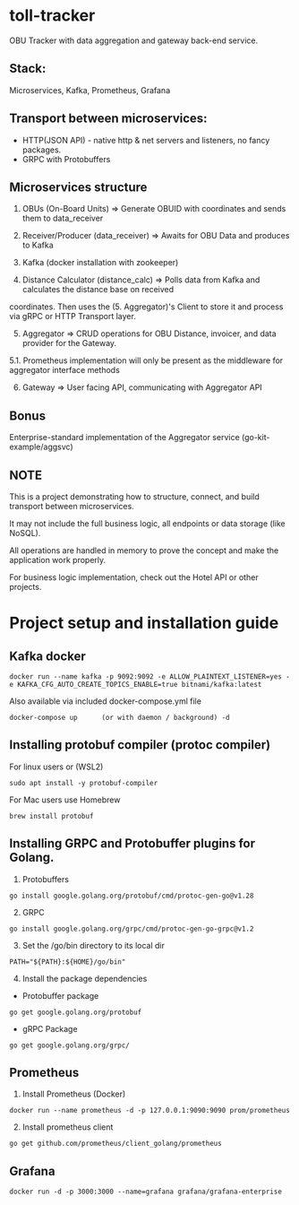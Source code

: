 # toll-tracker
OBU Tracker with data aggregation and gateway back-end service.

## Stack: 
Microservices, Kafka, Prometheus, Grafana

## Transport between microservices:
- HTTP(JSON API) - native http & net servers and listeners, no fancy packages.
- GRPC with Protobuffers

## Microservices structure
1. OBUs (On-Board Units) => Generate OBUID with coordinates and sends them to data_receiver

2. Receiver/Producer (data_receiver) => Awaits for OBU Data and produces to Kafka

3. Kafka (docker installation with zookeeper)

4. Distance Calculator (distance_calc) => Polls data from Kafka and calculates the distance base on received

coordinates. Then uses the (5. Aggregator)'s Client to store it and process via gRPC or HTTP Transport layer.

5. Aggregator => CRUD operations for OBU Distance, invoicer, and data provider for the Gateway.

5.1. Prometheus implementation will only be present as the middleware for aggregator interface methods

6. Gateway => User facing API, communicating with Aggregator API

## Bonus
Enterprise-standard implementation of the Aggregator service
(go-kit-example/aggsvc)

## NOTE
This is a project demonstrating how to structure, connect, and build transport between microservices.

It may not include the full business logic, all endpoints or data storage (like NoSQL).

All operations are handled in memory to prove the concept and make the application work properly.

For business logic implementation, check out the Hotel API or other projects.


# Project setup and installation guide
## Kafka docker
```
docker run --name kafka -p 9092:9092 -e ALLOW_PLAINTEXT_LISTENER=yes -e KAFKA_CFG_AUTO_CREATE_TOPICS_ENABLE=true bitnami/kafka:latest 
```
Also available via included docker-compose.yml file
```
docker-compose up      (or with daemon / background) -d
```

## Installing protobuf compiler (protoc compiler) 
For linux users or (WSL2) 
```
sudo apt install -y protobuf-compiler
```

For Mac users use Homebrew
```
brew install protobuf
```

## Installing GRPC and Protobuffer plugins for Golang.
1. Protobuffers
```
go install google.golang.org/protobuf/cmd/protoc-gen-go@v1.28
```

2. GRPC 
```
go install google.golang.org/grpc/cmd/protoc-gen-go-grpc@v1.2
```

3. Set the /go/bin directory to its local dir
```
PATH="${PATH}:${HOME}/go/bin"
```

4. Install the package dependencies
- Protobuffer package
```
go get google.golang.org/protobuf
```

- gRPC Package
```
go get google.golang.org/grpc/
```

## Prometheus
1. Install Prometheus (Docker)
```
docker run --name prometheus -d -p 127.0.0.1:9090:9090 prom/prometheus
```

2. Install prometheus client
```
go get github.com/prometheus/client_golang/prometheus
```

## Grafana
```
docker run -d -p 3000:3000 --name=grafana grafana/grafana-enterprise
```